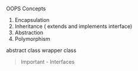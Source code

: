 OOPS Concepts

1. Encapsulation
2. Inheritance ( extends and implements interface)
3. Abstraction
4. Polymorphism

abstract class 
wrapper class 

> Important - Interfaces 